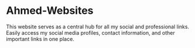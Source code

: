 # Ahmed-Websites
This website serves as a central hub for all my social and professional links. Easily access my social media profiles, contact information, and other important links in one place.
